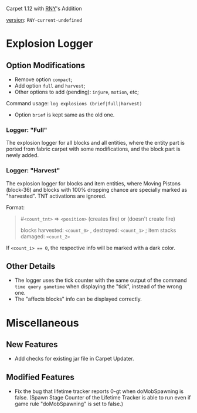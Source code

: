 Carpet 1.12 with [RNY](https://github.com/Rainyaphthyl)'s Addition

[version](src/carpet/CarpetSettings.java): `RNY-current-undefined`

# Explosion Logger

## Option Modifications

- Remove option `compact`;
- Add option `full` and `harvest`;
- Other options to add (pending): `injure`, `motion`, etc;

Command usage: `log explosions (brief|full|harvest)`

- Option `brief` is kept same as the old one.

### Logger: "Full"

The explosion logger for all blocks and all entities, where the entity part is ported from fabric carpet with some modifications, and the block part is newly added.

### Logger: "Harvest"

The explosion logger for blocks and item entities, where Moving Pistons (block-36) and blocks with 100% dropping chance are specially marked as "harvested". TNT activations are ignored.

Format:
> #`<count_tnt>` => `<position>` (creates fire) or (doesn't create fire)
>
> blocks harvested: `<count_0>` , destroyed: `<count_1>` ; item stacks damaged: `<count_2>`

If `<count_i> == 0`, the respective info will be marked with a dark color.

## Other Details

- The logger uses the tick counter with the same output of the command `time query gametime` when displaying the "tick", instead of the wrong one.
- The "affects blocks" info can be displayed correctly.

# Miscellaneous

## New Features

- Add checks for existing jar file in Carpet Updater.

## Modified Features

- Fix the bug that lifetime tracker reports 0-gt when doMobSpawning is false. (Spawn Stage Counter of the Lifetime Tracker is able to run even if game rule "doMobSpawning" is set to false.)
